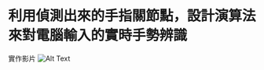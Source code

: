 # 利用偵測出來的手指關節點，設計演算法來對電腦輸入的實時手勢辨識<br>
實作影片
![Alt Text](https://github.com/erichsiao1106/hand-speak/blob/main/handgood.gif)

